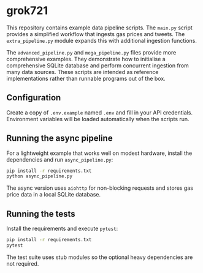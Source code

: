# grok721

This repository contains example data pipeline scripts. The `main.py` script
provides a simplified workflow that ingests gas prices and tweets. The
`extra_pipeline.py` module expands this with additional ingestion functions.

The `advanced_pipeline.py` and `mega_pipeline.py` files provide more
comprehensive examples. They demonstrate how to initialise a
comprehensive SQLite database and perform concurrent ingestion from many
data sources. These scripts are intended as reference implementations
rather than runnable programs out of the box.

## Configuration

Create a copy of `.env.example` named `.env` and fill in your API
credentials. Environment variables will be loaded automatically when the
scripts run.

## Running the async pipeline

For a lightweight example that works well on modest hardware, install
the dependencies and run `async_pipeline.py`:

```bash
pip install -r requirements.txt
python async_pipeline.py
```

The async version uses `aiohttp` for non-blocking requests and stores
gas price data in a local SQLite database.


## Running the tests

Install the requirements and execute `pytest`:

```bash
pip install -r requirements.txt
pytest
```

The test suite uses stub modules so the optional heavy dependencies are not required.
